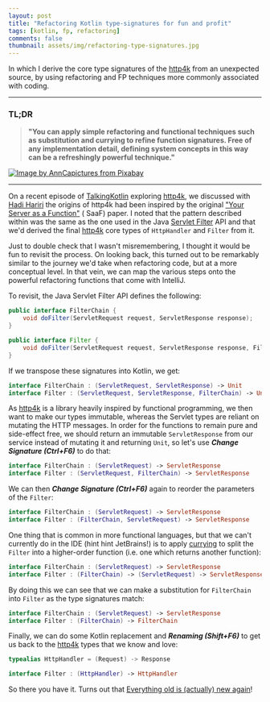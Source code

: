 ```yaml
---
layout: post
title: "Refactoring Kotlin type-signatures for fun and profit"
tags: [kotlin, fp, refactoring]
comments: false
thumbnail: assets/img/refactoring-type-signatures.jpg
---
```


In which I derive the core type signatures of the [http4k] from an unexpected source, by using refactoring and FP techniques more commonly associated with coding.

<hr/>

### TL;DR

> **"You can apply simple refactoring and functional techniques such as substitution and currying to refine function signatures. Free of any implementation detail, defining system concepts in this way can be a refreshingly powerful technique."**

<a title="Magic Conjure Conjurer Wand Cards" href="https://pixabay.com/users/anncapictures-1564471">
<img class="article" alt="Image by AnnCapictures from Pixabay" src="../../../assets/img/refactoring-type-signatures.jpg"/>
</a>

<hr/>

On a recent episode of [TalkingKotlin] exploring [http4k], we discussed with [Hadi Hariri] the origins of http4k had been inspired by the original ["Your Server as a Function"] (
SaaF) paper. I noted that the pattern described within was the same as the one used in the Java [Servlet Filter] API and that we'd derived the final [http4k] core types
of `HttpHandler`
and `Filter` from it.

Just to double check that I wasn't misremembering, I thought it would be fun to revisit the process. On looking back, this turned out to be remarkably similar to the journey we'd take when refactoring code, but at a more conceptual level. In that vein, we can map the various steps onto the powerful refactoring functions that come with IntelliJ.

To revisit, the Java Servlet Filter API defines the following:

```java
public interface FilterChain {
    void doFilter(ServletRequest request, ServletResponse response);
}

public interface Filter {
    void doFilter(ServletRequest request, ServletResponse response, FilterChain chain);
}
```

If we transpose these signatures into Kotlin, we get:

```kotlin
interface FilterChain : (ServletRequest, ServletResponse) -> Unit
interface Filter : (ServletRequest, ServletResponse, FilterChain) -> Unit
```

As [http4k] is a library heavily inspired by functional programming, we then want to make our types immutable, whereas the Servlet types are reliant on mutating the HTTP messages.
In order for the functions to remain pure and side-effect free, we should return an immutable `ServletResponse` from our service instead of mutating it and returning `Unit`, so let's use ***Change Signature (Ctrl+F6)*** to do that:

```kotlin
interface FilterChain : (ServletRequest) -> ServletResponse
interface Filter : (ServletRequest, FilterChain) -> ServletResponse
```

We can then ***Change Signature (Ctrl+F6)*** again to reorder the parameters of the `Filter`:

```kotlin
interface FilterChain : (ServletRequest) -> ServletResponse
interface Filter : (FilterChain, ServletRequest) -> ServletResponse
```

One thing that is common in more functional languages, but that we can't currently do in the IDE (hint hint JetBrains!)
is to apply [currying] to split the `Filter` into a higher-order function (i.e. one which returns another function):

```kotlin
interface FilterChain : (ServletRequest) -> ServletResponse
interface Filter : (FilterChain) -> (ServletRequest) -> ServletResponse
```

By doing this we can see that we can make a substitution for `FilterChain` into `Filter` as the type signatures match:

```kotlin
interface FilterChain : (ServletRequest) -> ServletResponse
interface Filter : (FilterChain) -> FilterChain
```

Finally, we can do some Kotlin replacement and ***Renaming (Shift+F6)*** to get us back to the [http4k] types that we know and love:

```kotlin
typealias HttpHandler = (Request) -> Response

interface Filter : (HttpHandler) -> HttpHandler
```

So there you have it. Turns out that [Everything old is (actually) new again]!

[TalkingKotlin]: https://talkingkotlin.com/http-as-a-function-with-http4k/

[Servlet Filter]: https://www.oracle.com/java/technologies/filters.html

[http4k]: https://http4k.org

[Hadi Hariri]: https://hadihariri.com/

["Your Server as a Function"]: https://monkey.org/~marius/funsrv.pdf

[currying]: https://en.wikipedia.org/wiki/Currying

[Finagle]: https://twitter.github.io/finagle

[Everything old is (actually) new again]: https://www.youtube.com/watch?v=w36J7HDszcI
